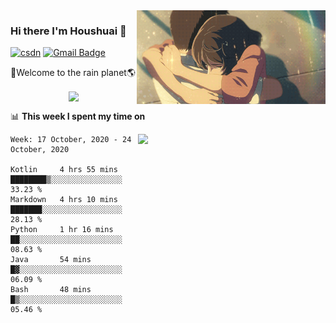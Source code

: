 <img  align='right' height="150" src="https://github.com/LikeRainDay/LikeRainDay/blob/master/pic/img_rain_1.gif?raw=true">



### Hi there I'm Houshuai :lemon:

[![csdn](https://img.shields.io/badge/-csdn-c14438?style=flat-square&logo=c&logoColor=white)](https://blog.csdn.net/qq_15807167)
[![Gmail Badge](https://img.shields.io/badge/-gmail-c14438?style=flat-square&logo=Gmail&logoColor=white&link=mailto:houshuai0816@gmail.com)](mailto:houshuai0816@gmail.com)

🚀Welcome to the rain planet🌎

<center>
<img align='center'  src="https://source.unsplash.com/random/1200x600">
</center>

📊 **This week I spent my time on**

<img align='right'   width="300" src="https://github-readme-stats.vercel.app/api?username=LikeRainDay&show_icons=true&title_color=fff&icon_color=79ff97&text_color=9f9f9f&bg_color=151515">

<!--START_SECTION:waka-->
```text
Week: 17 October, 2020 - 24 October, 2020

Kotlin     4 hrs 55 mins   ████████▒░░░░░░░░░░░░░░░░   33.23 % 
Markdown   4 hrs 10 mins   ███████░░░░░░░░░░░░░░░░░░   28.13 % 
Python     1 hr 16 mins    ██░░░░░░░░░░░░░░░░░░░░░░░   08.63 % 
Java       54 mins         █▓░░░░░░░░░░░░░░░░░░░░░░░   06.09 % 
Bash       48 mins         █▒░░░░░░░░░░░░░░░░░░░░░░░   05.46 % 
```
<!--END_SECTION:waka-->
